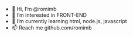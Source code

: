 - 👋 Hi, I’m @romimb
- 👀 I’m interested in FRONT-END
- 🌱 I’m currently learning html, node.js, javascript
- 📫 Reach me github.com/romimb

<!---
romimb/romimb is a ✨ special ✨ repository because its `README.md` (this file) appears on your GitHub profile.
You can click the Preview link to take a look at your changes.
- 💞️ I’m looking to collaborate on ...
--->
